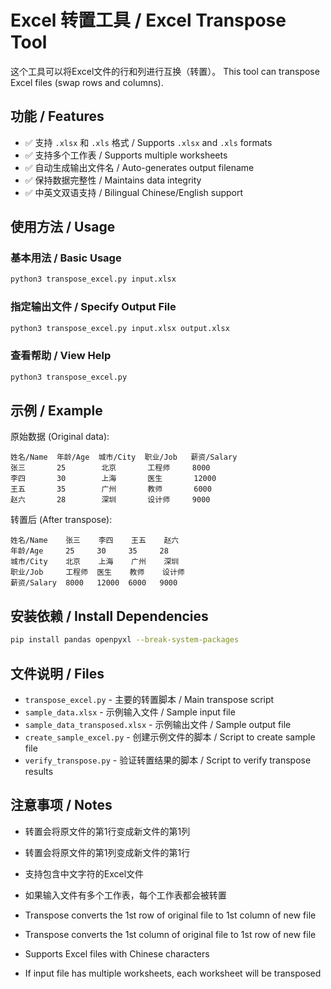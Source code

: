 # Excel 转置工具 / Excel Transpose Tool

这个工具可以将Excel文件的行和列进行互换（转置）。
This tool can transpose Excel files (swap rows and columns).

## 功能 / Features

- ✅ 支持 `.xlsx` 和 `.xls` 格式 / Supports `.xlsx` and `.xls` formats
- ✅ 支持多个工作表 / Supports multiple worksheets  
- ✅ 自动生成输出文件名 / Auto-generates output filename
- ✅ 保持数据完整性 / Maintains data integrity
- ✅ 中英文双语支持 / Bilingual Chinese/English support

## 使用方法 / Usage

### 基本用法 / Basic Usage
```bash
python3 transpose_excel.py input.xlsx
```

### 指定输出文件 / Specify Output File
```bash
python3 transpose_excel.py input.xlsx output.xlsx
```

### 查看帮助 / View Help
```bash
python3 transpose_excel.py
```

## 示例 / Example

原始数据 (Original data):
```
姓名/Name  年龄/Age  城市/City  职业/Job   薪资/Salary
张三       25        北京       工程师     8000
李四       30        上海       医生       12000
王五       35        广州       教师       6000
赵六       28        深圳       设计师     9000
```

转置后 (After transpose):
```
姓名/Name    张三    李四    王五    赵六
年龄/Age     25     30     35     28
城市/City    北京    上海    广州    深圳
职业/Job     工程师  医生    教师    设计师
薪资/Salary  8000   12000  6000   9000
```

## 安装依赖 / Install Dependencies

```bash
pip install pandas openpyxl --break-system-packages
```

## 文件说明 / Files

- `transpose_excel.py` - 主要的转置脚本 / Main transpose script
- `sample_data.xlsx` - 示例输入文件 / Sample input file  
- `sample_data_transposed.xlsx` - 示例输出文件 / Sample output file
- `create_sample_excel.py` - 创建示例文件的脚本 / Script to create sample file
- `verify_transpose.py` - 验证转置结果的脚本 / Script to verify transpose results

## 注意事项 / Notes

- 转置会将原文件的第1行变成新文件的第1列
- 转置会将原文件的第1列变成新文件的第1行  
- 支持包含中文字符的Excel文件
- 如果输入文件有多个工作表，每个工作表都会被转置

- Transpose converts the 1st row of original file to 1st column of new file
- Transpose converts the 1st column of original file to 1st row of new file
- Supports Excel files with Chinese characters
- If input file has multiple worksheets, each worksheet will be transposed
